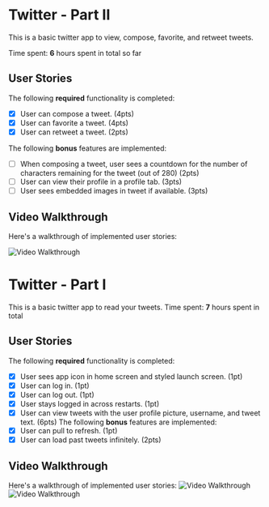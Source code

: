 # Twitter - Part II

This is a basic twitter app to view, compose, favorite, and retweet tweets.

Time spent: **6** hours spent in total so far

## User Stories

The following **required** functionality is completed:

- [x] User can compose a tweet. (4pts)
- [x] User can favorite a tweet. (4pts)
- [x] User can retweet a tweet. (2pts)

The following **bonus** features are implemented:

- [ ] When composing a tweet, user sees a countdown for the number of characters remaining for the tweet (out of 280) (2pts)
- [ ] User can view their profile in a profile tab. (3pts)
- [ ] User sees embedded images in tweet if available. (3pts)

## Video Walkthrough

Here's a walkthrough of implemented user stories:

<img src='http://i.imgur.com/link/to/your/gif/file.gif' title='Video Walkthrough' width='' alt='Video Walkthrough' />


# Twitter - Part I

This is a basic twitter app to read your tweets.
Time spent: **7** hours spent in total
## User Stories
The following **required** functionality is completed:
- [x] User sees app icon in home screen and styled launch screen. (1pt)
- [x] User can log in. (1pt)
- [x] User can log out. (1pt)
- [x] User stays logged in across restarts. (1pt)
- [x] User can view tweets with the user profile picture, username, and tweet text. (6pts)
The following **bonus** features are implemented:
- [x] User can pull to refresh. (1pt)
- [x] User can load past tweets infinitely. (2pts)
## Video Walkthrough
Here's a walkthrough of implemented user stories:
<img src='http://g.recordit.co/vEPKmgps31.gif' title='Video Walkthrough' width='' alt='Video Walkthrough' />
<img src='http://g.recordit.co/1zinRLMNag.gif' title='Video Walkthrough' width='' alt='Video Walkthrough' />
